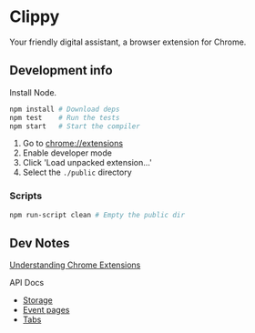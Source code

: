Clippy
======

Your friendly digital assistant, a browser extension for Chrome.


## Development info

Install Node.

```sh
npm install # Download deps
npm test    # Run the tests
npm start   # Start the compiler
```

1. Go to [chrome://extensions](chrome://extensions)
2. Enable developer mode
3. Click 'Load unpacked extension…'
4. Select the `./public` directory


### Scripts

```sh
npm run-script clean # Empty the public dir
```

## Dev Notes

[Understanding Chrome
Extensions](https://gist.github.com/jjperezaguinaga/4243341)

API Docs

* [Storage](https://developer.chrome.com/extensions/storage)
* [Event pages](https://developer.chrome.com/extensions/event_pages)
* [Tabs](https://developer.chrome.com/extensions/tabs)
